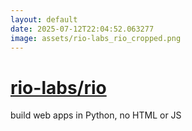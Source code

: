 ```yaml
---
layout: default
date: 2025-07-12T22:04:52.063277
image: assets/rio-labs_rio_cropped.png
---
```


# [rio-labs/rio](https://github.com/rio-labs/rio)

build web apps in Python, no HTML or JS
